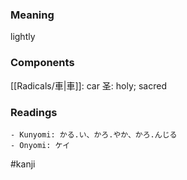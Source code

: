 ### Meaning

lightly

### Components

[[Radicals/車|車]]: car 圣: holy; sacred

### Readings

```
- Kunyomi: かる.い、かろ.やか、かろ.んじる
- Onyomi: ケイ
```

#kanji